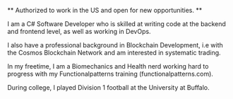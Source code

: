  ** Authorized to work in the US and open for new opportunities. **

I am a C# Software Developer who is skilled at writing code at the backend and frontend level, as well as working in DevOps.

I also have a professional background in Blockchain Development, i.e with the Cosmos Blockchain Network and am interested in systematic trading.

In my freetime, I am a Biomechanics and Health nerd working hard to progress with my Functionalpatterns training (functionalpatterns.com).

During college, I played Division 1 football at the University at Buffalo.
